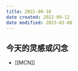 ```yaml
---
title: 2022-09-10
date created: 2022-09-12
date modified: 2023-03-08
---
```


## 今天的灵感或闪念

- [[MCN]]

